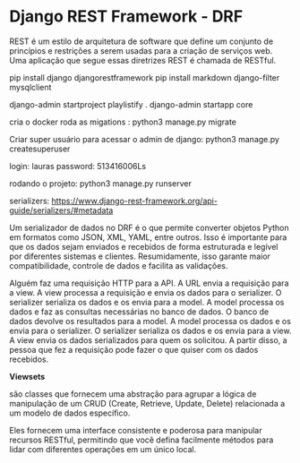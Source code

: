 # Django REST Framework - DRF

REST é um estilo de arquitetura de software que define um conjunto de princípios e restrições a serem usadas para a criação de serviços web. Uma aplicação que segue essas diretrizes REST é chamada de RESTful.


pip install django djangorestframework
pip install markdown django-filter mysqlclient

django-admin startproject playlistify .
 django-admin startapp core

cria o docker
roda as migations :
python3 manage.py migrate

 Criar super usuário para acessar o admin de django:
 python3 manage.py createsuperuser

 login: lauras
 password: 513416006Ls

 rodando o projeto:
 python3 manage.py runserver


 serializers: https://www.django-rest-framework.org/api-guide/serializers/#metadata

 Um serializador de dados no DRF é o que permite converter objetos Python em formatos como JSON, XML, YAML, entre outros. Isso é importante para que os dados sejam enviados e recebidos de forma estruturada e legível por diferentes sistemas e clientes. Resumidamente, isso garante maior compatibilidade, controle de dados e facilita as validações.

 Alguém faz uma requisição HTTP para a API.
A URL envia a requisição para a view.
A view processa a requisição e envia os dados para o serializer.
O serializer serializa os dados e os envia para a model.
A model processa os dados e faz as consultas necessárias no banco de dados.
O banco de dados devolve os resultados para a model.
A model processa os dados e os envia para o serializer.
O serializer serializa os dados e os envia para a view.
A view envia os dados serializados para quem os solicitou.
A partir disso, a pessoa que fez a requisição pode fazer o que quiser com os dados recebidos.

**Viewsets**

são classes que fornecem uma abstração para agrupar a lógica de manipulação de um CRUD (Create, Retrieve, Update, Delete) relacionada a um modelo de dados específico.

Eles fornecem uma interface consistente e poderosa para manipular recursos RESTful, permitindo que você defina facilmente métodos para lidar com diferentes operações em um único local.